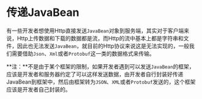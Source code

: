 # 传递JavaBean
有一些开发者想使用Http直接发送`JavaBean`对象到服务端，其实对于客户端来说，Http上传数据和下载的数据都是流，而Http的流中基本上都是字符串和文件，因此也无法发送`JavaBean`，就目前的Http协议来说这是无法实现的，一般我们需要借助`Json`、`Xml`或者`Protobuf`这一类的数据格式来传输。

**注：**不是由于某个框架的限制，如果开发者遇到可以发送`JavaBean`的框架，应该是开发者和服务器约定了可以这样发送数据，由开发者自行封装好传递JavaBean到框架中，然后由框架转为`JSON`、`XML`或者`Protobuf`发送的，这个框架应该是开发者自己封装的。